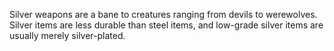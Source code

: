 Silver weapons are a bane to creatures ranging from devils to werewolves. Silver items are less durable than steel items, and low-grade silver items are usually merely silver-plated.